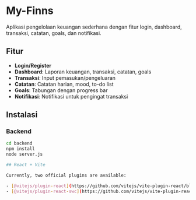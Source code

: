 # My-Finns


Aplikasi pengelolaan keuangan sederhana dengan fitur login, dashboard, transaksi, catatan, goals, dan notifikasi.

## Fitur

- **Login/Register**
- **Dashboard**: Laporan keuangan, transaksi, catatan, goals
- **Transaksi**: Input pemasukan/pengeluaran
- **Catatan**: Catatan harian, mood, to-do list
- **Goals**: Tabungan dengan progress bar
- **Notifikasi**: Notifikasi untuk pengingat transaksi

## Instalasi

### Backend

```bash
cd backend
npm install
node server.js

## React + Vite

Currently, two official plugins are available:

- [@vitejs/plugin-react](https://github.com/vitejs/vite-plugin-react/blob/main/packages/plugin-react) uses [Babel](https://babeljs.io/) for Fast Refresh
- [@vitejs/plugin-react-swc](https://github.com/vitejs/vite-plugin-react/blob/main/packages/plugin-react-swc) uses [SWC](https://swc.rs/) for Fast Refresh

